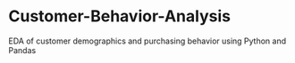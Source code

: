 # Customer-Behavior-Analysis
EDA of customer demographics and purchasing behavior using Python and Pandas
